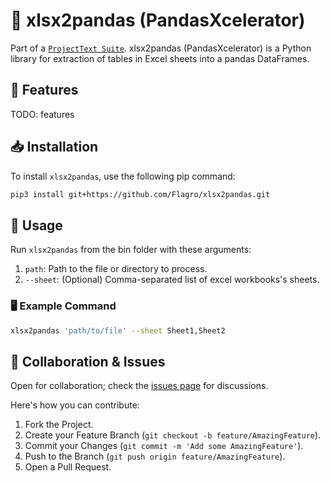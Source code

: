 # 🚀 **xlsx2pandas (PandasXcelerator)**

Part of a [`ProjectText Suite`](https://github.com/Flagro/ProjectTextSuite). xlsx2pandas (PandasXcelerator) is a Python library for extraction of tables in Excel sheets into a pandas DataFrames.

## 🌟 **Features**
TODO: features

## 📥 Installation

To install `xlsx2pandas`, use the following pip command:
```bash
pip3 install git+https://github.com/Flagro/xlsx2pandas.git
```

## 📘 **Usage**
Run `xlsx2pandas` from the bin folder with these arguments:

1. `path`: Path to the file or directory to process.
2. `--sheet`: (Optional) Comma-separated list of excel workbooks's sheets.

### 🖥️ Example Command
```bash
xlsx2pandas 'path/to/file' --sheet Sheet1,Sheet2
```

## 🤝 **Collaboration & Issues**
Open for collaboration; check the [issues page](https://github.com/Flagro/xlsx2pandas/issues) for discussions.

Here's how you can contribute:
1. Fork the Project.
2. Create your Feature Branch (`git checkout -b feature/AmazingFeature`).
3. Commit your Changes (`git commit -m 'Add some AmazingFeature'`).
4. Push to the Branch (`git push origin feature/AmazingFeature`).
5. Open a Pull Request.
